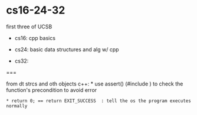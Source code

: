 # cs16-24-32

first three of UCSB 

* cs16: cpp basics

* cs24: basic data structures and alg w/ cpp

* cs32: 

=== 

from dt strcs and oth objects c++:
	* use assert() (#include <cassert0>) to check the function's precondition to avoid error
	
	* return 0; == return EXIT_SUCCESS  : tell the os the program executes normally

